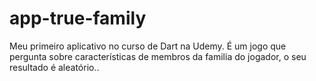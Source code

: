 # app-true-family
Meu primeiro aplicativo no curso de Dart na Udemy. É um jogo que pergunta sobre características de membros da familia do jogador, o seu resultado é aleatório..
